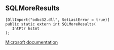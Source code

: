 ## SQLMoreResults

```
[DllImport("odbc32.dll", SetLastError = true)]
public static extern int SQLMoreResults(
   IntPtr hstmt
);
```

[Microsoft documentation](https://docs.microsoft.com/en-us/sql/odbc/reference/syntax/sqlmoreresults-function)
